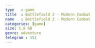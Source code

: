 ```yaml
---
type   : game
title  : Battlefield 2 - Modern Combat
name   : Battlefield 2 - Modern Combat
categories: [game]
size: 1.8 GB
genre: adventure
telegram : 151
---
```


